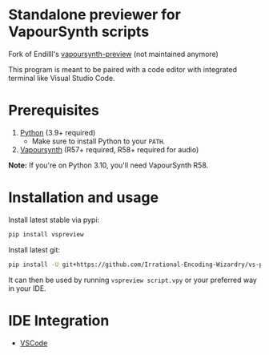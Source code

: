 # Standalone previewer for VapourSynth scripts

Fork of Endilll's [vapoursynth-preview](https://github.com/Endilll/vapoursynth-preview) (not maintained anymore)

This program is meant to be paired with a code editor with integrated terminal like Visual Studio Code.

# Prerequisites

1. [Python](https://www.Python.org/downloads) (3.9+ required)
    * Make sure to install Python to your `PATH`.
1. [Vapoursynth](https://github.com/vapoursynth/vapoursynth/releases) (R57+ required, R58+ required for audio)

**Note:** If you're on Python 3.10, you'll need VapourSynth R58.

# Installation and usage

Install latest stable via pypi:
```bash
pip install vspreview
```


Install latest git:
```bash
pip install -U git+https://github.com/Irrational-Encoding-Wizardry/vs-preview.git
```

It can then be used by running `vspreview script.vpy` or your preferred way in your IDE.

# IDE Integration

* [VSCode](https://github.com/Irrational-Encoding-Wizardry/vs-preview/tree/master/docs/vscode_install.md)

